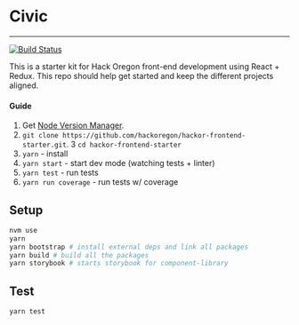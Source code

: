 # Civic

---

[![Build Status](https://travis-ci.org/hackoregon/transportation-frontend2.svg?branch=master)](https://travis-ci.org/hackoregon/transportation-frontend2)

This is a starter kit for Hack Oregon front-end development using React + Redux.
This repo should help get started and keep the different projects aligned.

#### Guide

1. Get [Node Version Manager](https://github.com/creationix/nvm).
2. `git clone https://github.com/hackoregon/hackor-frontend-starter.git`.
   3 `cd hackor-frontend-starter`
3. `yarn` - install
4. `yarn start` - start dev mode (watching tests + linter)
5. `yarn test` - run tests
6. `yarn run coverage` - run tests w/ coverage

## Setup

```bash
nvm use
yarn
yarn bootstrap # install external deps and link all packages
yarn build # build all the packages
yarn storybook # starts storybook for component-library
```

## Test

```bash
yarn test
```
